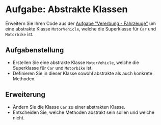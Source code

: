 # Aufgabe: Abstrakte Klassen

Erweitern Sie Ihren Code aus der [Aufgabe "Vererbung - Fahrzeuge"](https://github.com/ChewbaccaCookie/dhbw-ma-programmieren-1-sourcecode/blob/main/tasks/src/inheritance_vehicles/task.md) um eine abstrakte Klasse `MotorVehicle`, welche die Superklasse für `Car` und `Motorbike` ist.

## Aufgabenstellung

- Erstellen Sie eine abstrakte Klasse `MotorVehicle`, welche die Superklasse für `Car` und `Motorbike` ist.
- Definieren Sie in dieser Klasse sowohl abstrakte als auch konkrete Methoden.

## Erweiterung

- Ändern Sie die Klasse `Car` zu einer abstrakten Klasse.
- Entscheiden Sie, welche Methoden abstrakt sein sollen und welche nicht.

